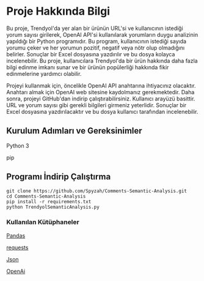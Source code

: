 # Proje Hakkında Bilgi
Bu proje, Trendyol'da yer alan bir ürünün URL'si ve kullanıcının istediği yorum sayısı girilerek, OpenAI API'si kullanılarak yorumların duygu analizinin yapıldığı bir Python programıdır. Bu program, kullanıcının istediği sayıda yorumu çeker ve her yorumun pozitif, negatif veya nötr olup olmadığını belirler. Sonuçlar bir Excel dosyasına yazdırılır ve bu dosya kolayca incelenebilir. Bu proje, kullanıcılara Trendyol'da bir ürün hakkında daha fazla bilgi edinme imkanı sunar ve bir ürünün popülerliği hakkında fikir edinmelerine yardımcı olabilir.

Projeyi kullanmak için, öncelikle OpenAI API anahtarına ihtiyacınız olacaktır. Anahtarı almak için OpenAI web sitesine kaydolmanız gerekmektedir. Daha sonra, projeyi GitHub'dan indirip çalıştırabilirsiniz. Kullanıcı arayüzü basittir. URL ve yorum sayısı gibi gerekli bilgileri girmeniz yeterlidir. Sonuçlar bir Excel dosyasına yazdırılacaktır ve bu dosya kullanıcı tarafından incelenebilir.

## Kurulum Adımları ve Gereksinimler

Python 3

pip

## Programı İndirip Çalıştırma 

```
git clone https://github.com/Spyzah/Comments-Semantic-Analysis.git
cd Comments-Semantic-Analysis
pip install -r requirements.txt
python TrendyolSemanticAnalysis.py
```

### Kullanılan Kütüphaneler


[Pandas](https://github.com/pandas-dev/pandas)

[requests](https://github.com/psf/requests)

[Json](https://github.com/dpranke/pyjson5)

[OpenAi](https://github.com/openai/openai-python)



